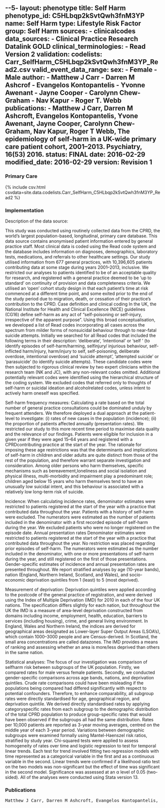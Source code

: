 --5-
layout: phenotype
title: Self Harm
phenotype_id: C5HLbqp2kSvtQwh3fnM3YP
name: Self Harm
type: Lifestyle Risk Factor
group: Self Harm
sources: 
    - clinicalcodes
data_sources:
    - Clinical Practice Research Datalink GOLD
clinical_terminologies:
    - Read Version 2
validation:
codelists: Carr_SelfHarm_C5HLbqp2kSvtQwh3fnM3YP_Read2.csv
valid_event_data_range: 
sex:
    - Female
    - Male
author:
    - Matthew J Carr
    - Darren M Ashcrof
    - Evangelos Kontopantelis
    - Yvonne Awenant
    - Jayne Cooper
    - Carolynn Chew-Graham
    - Nav Kapur
    - Roger T. Webb
publications:
    - Matthew J Carr, Darren M Ashcroft, Evangelos Kontopantelis, Yvone Awenant, Jayne Cooper, Carolynn Chew-Graham, Nav Kapur, Roger T Webb, The epidemiology of self-harm in a UK-wide primary care patient cohort, 2001–2013. Psychiatry, 16(53) 2016.
status: FINAL
date: 2016-02-29
modified_date: 2016-02-29
version: Revision 1
---

### Primary Care

{% include csv.html csvdata=site.data.codelists.Carr_SelfHarm_C5HLbqp2kSvtQwh3fnM3YP_Read2 %}

### Implementation

Description of the data source:

This study was conducted using routinely collected data
from the CPRD, the world’s largest population-based, longitudinal,
primary care database. This data source contains
anonymised patient information entered by general practice
staff. Most clinical data is coded using the Read code
system and the database includes information on
diagnoses, demographics, laboratory tests, medications,
and referrals to other healthcare settings. Our study
utilised information from 677 general practices, with
10,396,605 patients contributing data at some stage during
years 2001–2013, inclusive. We restricted our analyses to
patients identified to be of an acceptable quality for
research, and registered with a general practice deemed to
be ‘up to standard’ on continuity of provision and data
completeness criteria. We utilised an ‘open’ cohort study
design in that each patient’s time at risk commenced at a
different time point, and some exited prior to the end of
the study period due to migration, death, or cessation of
their practice’s contribution to the CPRD.
Case definition and clinical coding
In the UK, the National Institute for Health and Clinical
Excellence (NICE) guidelines (CG16) define self-harm as
any act of “self-poisoning or self-injury, irrespective of
the apparent purpose”. Using this broad conceptualisation,
we developed a list of Read codes incorporating
all cases across the spectrum from milder forms of nonsuicidal
behaviour through to near-fatal suicide attempts.
Initially we searched for all Read codes that included the
following terms in their description: ‘deliberate’, ‘intentional’
or ‘self ’ (to identify episodes of self-harm/harming, selfinjury/
injurious behaviour, self-inflicted harm/injury,
harm/injury to self, self-poisoning, deliberate overdose,
intentional overdose) and ‘suicide attempt’, ‘attempted
suicide’ or ‘parasuicide’ (to identify suicide attempts).
These candidate codes were then subjected to rigorous
clinical review by two expert clinicians within the
research team (NK and JC), with any non-relevant codes
omitted. Additional potentially relevant codes were
identified using the hierarchical structure of the coding
system. We excluded codes that referred only to
thoughts of self-harm or suicidal ideation and alcoholrelated
codes, unless intent to actively harm oneself was
specified. 

Self-harm frequency measures:
Calculating a rate based on the total number of general
practice consultations could be dominated unduly by
frequent attenders. We therefore deployed a dual approach
at the patient-level to investigate: (i) rates of new
cases in the population (incidence); (ii) the proportion of
patients affected annually (presentation rates). We restricted
our study to this more recent time period to
maximise data quality and the relevance of our findings.
Patients were eligible for inclusion in a given year if they
were aged 15–64 years and registered with a CPRDcontributing
practice at the start of the year. The rationale
for imposing these age restrictions was that the
determinants and implications of self-harm in children
and older adults are quite distinct from those of the rest
of the population, and therefore warrant separate investigation
and consideration. Among older persons who harm
themselves, specific mechanisms such as bereavement,loneliness and social isolation and physical illness,
multi-morbidity and impairment play a predominant
role; children aged below 15 years who harm themselves
tend to have an unusually low suicidal intent, and this
behaviour is associated with a relatively low long-term risk
of suicide.

Incidence:
When calculating incidence rates, denominator estimates
were restricted to patients registered at the start of the
year with a practice that contributed data throughout the
year. Patients with a history of self-harm were excluded.
The numerators were estimated as the number of patients
included in the denominator with a first recorded episode
of self-harm during the year. We excluded patients who
were no longer registered on the episode date.
Annual presentation rates
Denominator estimates were restricted to patients registered
at the start of the year with a practice that contributed
data throughout the year. No restriction was placed
regarding prior episodes of self-harm. The numerators
were estimated as the number included in the denominator,
with one or more presentations of self-harm during
the year, and still registered on the first of those
presentations.
Gender-specific estimates of incidence and annual
presentation rates are presented throughout. We report
stratified analyses by age (10-year bands), nation
(England, Northern Ireland, Scotland, and Wales), and
socio-economic deprivation quintiles from 1 (least) to
5 (most deprived).

Measurement of deprivation:
Deprivation quintiles were applied according to the postcode
of the general practice of registration, and were derived
using the Index of Multiple Deprivation (IMD) for
2010 in each of the four UK nations. The specification
differs slightly for each nation, but throughout
the UK the IMD is a measure of area-level deprivation
constructed from domains including income, employment,
health, education, barriers to services (including
housing), crime, and general living environment. In
England, Wales and Northern Ireland, the
indices are derived for geographical areas designated as
Lower-layer Super Output Areas (LSOA’s), which contain
1000–3000 people and are Census-derived. In
Scotland, the small area concentrations are called datazones. The IMD provides a means of ranking and
assessing whether an area is more/less deprived than
others in the same nation.

Statistical analyses:
The focus of our investigation was comparison of selfharm
risk between subgroups of the UK population. Firstly,
we compared rates for male versus female patients. Secondly,
we conducted gender-specific comparisons across
age bands, nations, and deprivation quintiles. Crude rate
comparisons could have been misleading if the populations
being compared had differed significantly with respect to
potential confounders. Therefore, to enhance comparability,
all subgroup rates were directly standardised for
age, geographical region, and deprivation quintile. We
derived directly standardised rates by applying categoryspecific
rates from each subgroup to the demographic
distribution of the total CPRD population to produce
group-specific rates that would have been observed if the
subgroups all had the same distribution. Rates per 10,000
patients are reported as 3-year moving averages, centred
on the middle year of each 3-year period.
Variations between demographic subgroups were examined
formally using Mantel-Haenszel risk ratios,
stratified by study year. Chi-squared tests were applied
to assess homogeneity of rates over time and logistic regression
to test for temporal linear trends. Each test for
trend involved fitting two regression models with time
represented as a categorical variable in the first and as a
continuous variable in the second. Linear trends were
confirmed if a likelihood ratio test on the two models
was non-significant but the effect of time was significant
in the second model. Significance was assessed at an α
level of 0.05 (two-sided). All of the analyses were
conducted using Stata version 13.
### Publications

<pre>
Matthew J Carr, Darren M Ashcroft, Evangelos Kontopantelis, Yvone Awenant, Jayne Cooper, Carolynn Chew-Graham, Nav Kapur, Roger T Webb, The epidemiology of self-harm in a UK-wide primary care patient cohort, 2001–2013. Psychiatry, 16(53) 2016.
</pre>
